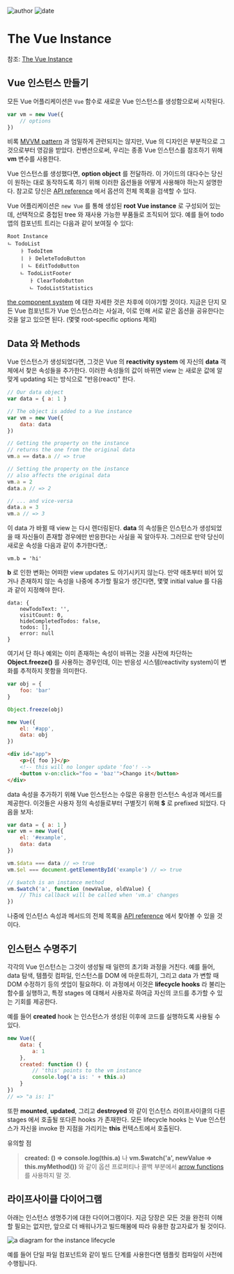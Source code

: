 
![author](https://img.shields.io/badge/author-daesungRa-lightgray.svg?style=flat-square)
![date](https://img.shields.io/badge/date-190905-lightgray.svg?style=flat-square)

# The Vue Instance

참조: [The Vue Instance](https://vuejs.org/v2/guide/instance.html)

## Vue 인스턴스 만들기

모든 Vue 어플리케이션은 ```Vue``` 함수로 새로운 Vue 인스턴스를 생성함으로써 시작된다.

```javascript
var vm = new Vue({
    // options
})
```

비록 [MVVM pattern](https://en.wikipedia.org/wiki/Model_View_ViewModel) 과 엄밀하게 관련되지는 않지만, Vue 의 디자인은 부분적으로 그것으로부터 영감을 받았다.
컨벤션으로써, 우리는 종종 Vue 인스턴스를 참조하기 위해 **vm** 변수를 사용한다.

Vue 인스턴스를 생성했다면, **option object** 를 전달하라.
이 가이드의 대다수는 당신이 원하는 대로 동작하도록 하기 위해 이러한 옵션들을 어떻게 사용해야 하는지 설명한다.
참고로 당신은 [API reference](https://vuejs.org/v2/api/#Options-Data) 에서 옵션의 전체 목록을 검색할 수 있다.

Vue 어플리케이션은 ```new Vue``` 를 통해 생성된 **root Vue instance** 로 구성되어 있는데,
선택적으로 중첩된 tree 와 재사용 가능한 부품들로 조직되어 있다.
예를 들어 todo 앱의 컴포넌트 트리는 다음과 같이 보여질 수 있다:

```text
Root Instance
ㄴ TodoList
    ㅏ TodoItem
    ㅣ ㅏ DeleteTodoButton
    ㅣ ㄴ EditTodoButton
    ㄴ TodoListFooter
       ㅏ ClearTodoButton
       ㄴ TodoListStatistics
```

[the component system]() 에 대한 자세한 것은 차후에 이야기할 것이다.
지금은 단지 모든 Vue 컴포넌트가 Vue 인스턴스라는 사실과, 이로 인해 서로 같은 옵션을 공유한다는 것을 알고 있으면 된다.
(몇몇 root-specific options 제외)

## Data 와 Methods

Vue 인스턴스가 생성되었다면, 그것은 Vue 의 **reactivity system** 에 자신의 **data** 객체에서 찾은 속성들을 추가한다.
이러한 속성들의 값이 바뀌면 view 는 새로운 값에 알맞게 updating 되는 방식으로 "반응(react)" 한다.

```javascript
// Our data object
var data = { a: 1 }

// The object is added to a Vue instance
var vm = new Vue({
    data: data
})

// Getting the property on the instance
// returns the one from the original data
vm.a == data.a // => true

// Setting the property on the instance
// also affects the original data
vm.a = 2
data.a // => 2

// ... and vice-versa
data.a = 3
vm.a // => 3
```

이 data 가 바뀔 때 view 는 다시 렌더링된다.
**data** 의 속성들은 인스턴스가 생성되었을 때 자신들이 존재할 경우에만 반응한다는 사실을 꼭 알아두자.
그러므로 만약 당신이 새로운 속성을 다음과 같이 추가한다면,:

```text
vm.b = 'hi'
```

**b** 로 인한 변화는 어떠한 view updates 도 야기시키지 않는다.
만약 애초부터 비어 있거나 존재하지 않는 속성을 나중에 추가할 필요가 생긴다면, 몇몇 initial value 를 다음과 같이 지정해야 한다.

```text
data: {
    newTodoText: '',
    visitCount: 0,
    hideCompletedTodos: false,
    todos: [],
    error: null
}
```

여기서 단 하나 예외는 이미 존재하는 속성이 바뀌는 것을 사전에 차단하는 **Object.freeze()** 를 사용하는 경우인데,
이는 반응성 시스템(reactivity system)이 변화를 추적하지 못함을 의미한다.

```javascript
var obj = {
    foo: 'bar'
}

Object.freeze(obj)

new Vue({
    el: '#app',
    data: obj
})
```

```html
<div id="app">
    <p>{{ foo }}</p>
    <!-- this will no longer update 'foo'! -->
    <button v-on:click="foo = 'baz'">Chango it</button>
</div>
```

data 속성을 추가하기 위해 Vue 인스턴스는 수많은 유용한 인스턴스 속성과 메서드를 제공한다.
이것들은 사용자 정의 속성들로부터 구별짓기 위해 **$** 로 prefixed 되었다. 다음을 보자:

```javascript
var data = { a: 1 }
var vm = new Vue({
    el: '#example',
    data: data
})

vm.$data === data // => true
vm.$el === document.getElementById('example') // => true

// $watch is an instance method
vm.$watch('a', function (newValue, oldValue) {
    // This callback will be called when 'vm.a' changes
})
```

나중에 인스턴스 속성과 메서드의 전체 목록을 [API reference](https://vuejs.org/v2/api/#Instance-Properties) 에서 찾아볼 수 있을 것이다.

## 인스턴스 수명주기

각각의 Vue 인스턴스는 그것이 생성될 때 일련의 초기화 과정을 거친다.
예를 들어, data 탐색, 템플릿 컴파일, 인스턴스를 DOM 에 마운트하기, 그리고 data 가 변할 때 DOM 수정하기 등의 셋업이 필요하다.
이 과정에서 이것은 **lifecycle hooks** 라 불리는 함수를 실행하고, 특정 stages 에 대해서 사용자로 하여금 자신의 코드를 추가할 수 있는 기회를 제공한다.

예를 들어 **created** hook 는 인스턴스가 생성된 이후에 코드를 실행하도록 사용될 수 있다.

```javascript
new Vue({
    data: {
        a: 1
    },
    created: function () {
        // 'this' points to the vm instance
        console.log('a is: ' + this.a)
    }
})
// => "a is: 1"
```

또한 **mounted**, **updated**, 그리고 **destroyed** 와 같이 인스턴스 라이프사이클의 다른 stages 에서 호출될 또다른 hooks 가 존재한다.
모든 lifecycle hooks 는 Vue 인스턴스가 자신을 invoke 한 지점을 가리키는 **this** 컨텍스트에서 호출된다.

유의할 점
> **created: () => console.log(this.a)** 나 **vm.$watch('a', newValue => this.myMethod())** 와 같이 옵션 프로퍼티나 콜백 부분에서
> [arrow functions](https://developer.mozilla.org/en/docs/Web/JavaScript/Reference/Functions/Arrow_functions) 를 사용하지 말 것.

## 라이프사이클 다이어그램

아래는 인스턴스 생명주기에 대한 다이어그램이다.
지금 당장은 모든 것을 완전히 이해할 필요는 없지만, 앞으로 더 배워나가고 빌드해봄에 따라 유용한 참고자료가 될 것이다.

![a diagram for the instance lifecycle](https://vuejs.org/images/lifecycle.png)

예를 들어 단일 파일 컴포넌트와 같이 빌드 단계를 사용한다면 템플릿 컴파일이 사전에 수행됩니다.
